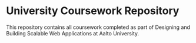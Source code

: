 # University Coursework Repository

This repository contains all coursework completed as part of Designing and Building Scalable Web Applications at Aalto University.

